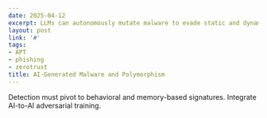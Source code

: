 ```yaml
---
date: 2025-04-12
excerpt: LLMs can autonomously mutate malware to evade static and dynamic detection.
layout: post
link: '#'
tags:
- APT
- phishing
- zerotrust
title: AI-Generated Malware and Polymorphism
---
```

Detection must pivot to behavioral and memory-based signatures. Integrate AI-to-AI adversarial training.
